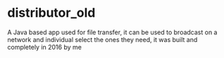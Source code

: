 # distributor_old
A Java based app used for file transfer, it can be used to broadcast on a network and individual select the ones they need, it was built and completely in 2016 by me
